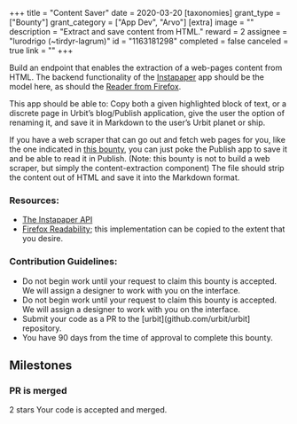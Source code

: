 +++
title = "Content Saver"
date = 2020-03-20
[taxonomies]
grant_type = ["Bounty"]
grant_category = ["App Dev", "Arvo"]
[extra]
image = ""
description = "Extract and save content from HTML."
reward = 2
assignee = "lurodrigo (~tirdyr-lagrum)"
id = "1163181298"
completed = false
canceled = true
link = ""
+++

Build an endpoint that enables the extraction of a web-pages content from HTML. The backend functionality of the [Instapaper](https://www.instapaper.com/) app should be the model here, as should the [Reader from Firefox](https://github.com/mozilla/readability).

This app should be able to: Copy both a given highlighted block of text, or a discrete page in Urbit’s blog/Publish application, give the user the option of renaming it, and save it in Markdown to the user’s Urbit planet or ship.

If you have a web scraper that can go out and fetch web pages for you, like the one indicated in [this bounty](https://grants.urbit.org/bounties/1967189374-web-scraper), you can just poke the Publish app to save it and be able to read it in Publish. (Note: this bounty is not to build a web scraper, but simply the content-extraction component)
The file should strip the content out of HTML and save it into the Markdown format.

### Resources:

- [The Instapaper API](https://www.instapaper.com/api)
- [Firefox Readability](https://github.com/mozilla/readability); this implementation can be copied to the extent that you desire.

### Contribution Guidelines:

- Do not begin work until your request to claim this bounty is accepted. We will assign a designer to work with you on the interface.
- Do not begin work until your request to claim this bounty is accepted. We will assign a designer to work with you on the interface.
- Submit your code as a PR to the [urbit](github.com/urbit/urbit] repository.
- You have 90 days from the time of approval to complete this bounty.

## Milestones

### PR is merged

2 stars
Your code is accepted and merged.
